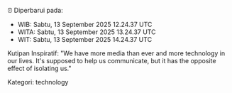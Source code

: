 ⏰ Diperbarui pada:
- WIB: Sabtu, 13 September 2025 12.24.37 UTC
- WITA: Sabtu, 13 September 2025 13.24.37 UTC
- WIT: Sabtu, 13 September 2025 14.24.37 UTC

Kutipan Inspiratif:
"We have more media than ever and more technology in our lives. It's supposed to help us communicate, but it has the opposite effect of isolating us."


Kategori: technology

